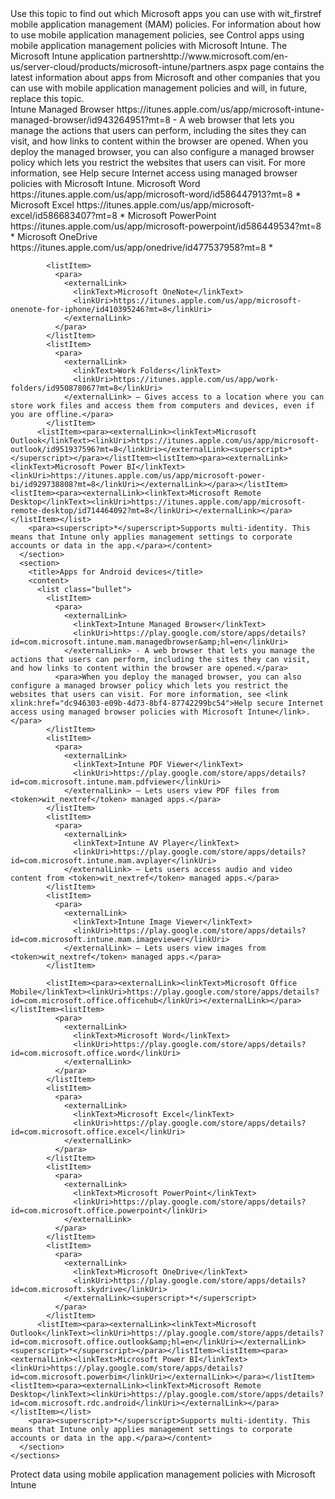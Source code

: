 <?xml version="1.0" encoding="utf-8"?>
<developerWalkthroughDocument xmlns="http://ddue.schemas.microsoft.com/authoring/2003/5" xmlns:xlink="http://www.w3.org/1999/xlink" xmlns:xsi="http://www.w3.org/2001/XMLSchema-instance" xsi:schemaLocation="http://ddue.schemas.microsoft.com/authoring/2003/5 http://dduestorage.blob.core.windows.net/ddueschema/developer.xsd">
  <introduction>
    <para>Use this topic to find out which Microsoft apps you can use with <token>wit_firstref</token> mobile application management (MAM) policies.</para>
    <para>For information about how to use mobile application management policies, see <link xlink:href="b4fb33a8-a2fa-4353-bd89-5bda48b68e83">Control apps using mobile application management policies with Microsoft Intune</link>.</para>
  <alert class="important">
<para>The <externalLink><linkText>Microsoft Intune application partners</linkText><linkUri>http://www.microsoft.com/en-us/server-cloud/products/microsoft-intune/partners.aspx</linkUri></externalLink> page contains the latest information about apps from Microsoft and other companies that you can use with mobile application management policies and will, in future, replace this topic.</para>
</alert></introduction>
  <section address="BKMK_Availapps">
    <title>List of Microsoft apps you can use with mobile application management (MAM) policies</title>
    <content/>
    <sections>
      <section>
        <title>Apps for iOS devices</title>
        <content>
          <list class="bullet">
            <listItem>
              <para>
                <externalLink>
                  <linkText>Intune Managed Browser</linkText>
                  <linkUri>https://itunes.apple.com/us/app/microsoft-intune-managed-browser/id943264951?mt=8</linkUri>
                </externalLink> - A web browser that lets you manage the actions that users can perform, including the sites they can visit, and how links to content within the browser are opened.</para>
              <para>When you deploy the managed browser, you can also configure a managed browser policy which lets you restrict the websites that users can visit. For more information, see <link xlink:href="dc946303-e09b-4d73-8bf4-87742299bc54">Help secure Internet access using managed browser policies with Microsoft Intune</link>.</para>
            </listItem>
            <listItem>
              <para>
                <externalLink>
                  <linkText>Microsoft Word</linkText>
                  <linkUri>https://itunes.apple.com/us/app/microsoft-word/id586447913?mt=8</linkUri>
                </externalLink><superscript>*</superscript>
              </para>
            </listItem>
            <listItem>
              <para>
                <externalLink>
                  <linkText>Microsoft Excel</linkText>
                  <linkUri>https://itunes.apple.com/us/app/microsoft-excel/id586683407?mt=8</linkUri>
                </externalLink><superscript>*</superscript>
              </para>
            </listItem>
            <listItem>
              <para>
                <externalLink>
                  <linkText>Microsoft PowerPoint</linkText>
                  <linkUri>https://itunes.apple.com/us/app/microsoft-powerpoint/id586449534?mt=8</linkUri>
                </externalLink><superscript>*</superscript>
              </para>
            </listItem>
            <listItem>
              <para>
                <externalLink>
                  <linkText>Microsoft OneDrive</linkText>
                  <linkUri>https://itunes.apple.com/us/app/onedrive/id477537958?mt=8</linkUri>
                </externalLink><superscript>*</superscript>
              </para>
            </listItem>
            
            <listItem>
              <para>
                <externalLink>
                  <linkText>Microsoft OneNote</linkText>
                  <linkUri>https://itunes.apple.com/us/app/microsoft-onenote-for-iphone/id410395246?mt=8</linkUri>
                </externalLink>
              </para>
            </listItem>
            <listItem>
              <para>
                <externalLink>
                  <linkText>Work Folders</linkText>
                  <linkUri>https://itunes.apple.com/us/app/work-folders/id950878067?mt=8</linkUri>
                </externalLink> – Gives access to a location where you can store work files and access them from computers and devices, even if you are offline.</para>
            </listItem>
          <listItem><para><externalLink><linkText>Microsoft Outlook</linkText><linkUri>https://itunes.apple.com/us/app/microsoft-outlook/id951937596?mt=8</linkUri></externalLink><superscript>*</superscript></para></listItem><listItem><para><externalLink><linkText>Microsoft Power BI</linkText><linkUri>https://itunes.apple.com/us/app/microsoft-power-bi/id929738808?mt=8</linkUri></externalLink></para></listItem><listItem><para><externalLink><linkText>Microsoft Remote Desktop</linkText><linkUri>https://itunes.apple.com/app/microsoft-remote-desktop/id714464092?mt=8</linkUri></externalLink></para></listItem></list>
        <para><superscript>*</superscript>Supports multi-identity. This means that Intune only applies management settings to corporate accounts or data in the app.</para></content>
      </section>
      <section>
        <title>Apps for Android devices</title>
        <content>
          <list class="bullet">
            <listItem>
              <para>
                <externalLink>
                  <linkText>Intune Managed Browser</linkText>
                  <linkUri>https://play.google.com/store/apps/details?id=com.microsoft.intune.mam.managedbrowser&amp;hl=en</linkUri>
                </externalLink> - A web browser that lets you manage the actions that users can perform, including the sites they can visit, and how links to content within the browser are opened.</para>
              <para>When you deploy the managed browser, you can also configure a managed browser policy which lets you restrict the websites that users can visit. For more information, see <link xlink:href="dc946303-e09b-4d73-8bf4-87742299bc54">Help secure Internet access using managed browser policies with Microsoft Intune</link>.</para>
            </listItem>
            <listItem>
              <para>
                <externalLink>
                  <linkText>Intune PDF Viewer</linkText>
                  <linkUri>https://play.google.com/store/apps/details?id=com.microsoft.intune.mam.pdfviewer</linkUri>
                </externalLink> – Lets users view PDF files from <token>wit_nextref</token> managed apps.</para>
            </listItem>
            <listItem>
              <para>
                <externalLink>
                  <linkText>Intune AV Player</linkText>
                  <linkUri>https://play.google.com/store/apps/details?id=com.microsoft.intune.mam.avplayer</linkUri>
                </externalLink> – Lets users access audio and video content from <token>wit_nextref</token> managed apps.</para>
            </listItem>
            <listItem>
              <para>
                <externalLink>
                  <linkText>Intune Image Viewer</linkText>
                  <linkUri>https://play.google.com/store/apps/details?id=com.microsoft.intune.mam.imageviewer</linkUri>
                </externalLink> – Lets users view images from <token>wit_nextref</token> managed apps.</para>
            </listItem>
            
            <listItem><para><externalLink><linkText>Microsoft Office Mobile</linkText><linkUri>https://play.google.com/store/apps/details?id=com.microsoft.office.officehub</linkUri></externalLink></para></listItem><listItem>
              <para>
                <externalLink>
                  <linkText>Microsoft Word</linkText>
                  <linkUri>https://play.google.com/store/apps/details?id=com.microsoft.office.word</linkUri>
                </externalLink>
              </para>
            </listItem>
            <listItem>
              <para>
                <externalLink>
                  <linkText>Microsoft Excel</linkText>
                  <linkUri>https://play.google.com/store/apps/details?id=com.microsoft.office.excel</linkUri>
                </externalLink>
              </para>
            </listItem>
            <listItem>
              <para>
                <externalLink>
                  <linkText>Microsoft PowerPoint</linkText>
                  <linkUri>https://play.google.com/store/apps/details?id=com.microsoft.office.powerpoint</linkUri>
                </externalLink>
              </para>
            </listItem>
            <listItem>
              <para>
                <externalLink>
                  <linkText>Microsoft OneDrive</linkText>
                  <linkUri>https://play.google.com/store/apps/details?id=com.microsoft.skydrive</linkUri>
                </externalLink><superscript>*</superscript>
              </para>
            </listItem>
          <listItem><para><externalLink><linkText>Microsoft Outlook</linkText><linkUri>https://play.google.com/store/apps/details?id=com.microsoft.office.outlook&amp;hl=en</linkUri></externalLink><superscript>*</superscript></para></listItem><listItem><para><externalLink><linkText>Microsoft Power BI</linkText><linkUri>https://play.google.com/store/apps/details?id=com.microsoft.powerbim</linkUri></externalLink></para></listItem><listItem><para><externalLink><linkText>Microsoft Remote Desktop</linkText><linkUri>https://play.google.com/store/apps/details?id=com.microsoft.rdc.android</linkUri></externalLink></para></listItem></list>
        <para><superscript>*</superscript>Supports multi-identity. This means that Intune only applies management settings to corporate accounts or data in the app.</para></content>
      </section>
    </sections>
  </section>
  <relatedTopics>
    <link xlink:href="b4fb33a8-a2fa-4353-bd89-5bda48b68e83">Protect data using mobile application management policies with Microsoft Intune</link>
  </relatedTopics>
</developerWalkthroughDocument>

